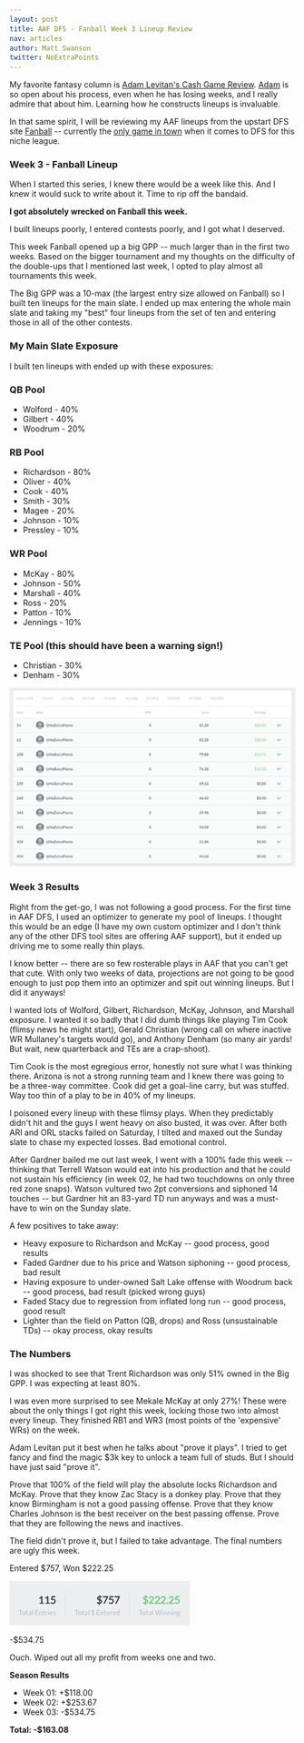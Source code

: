 ```yaml
---
layout: post
title: AAF DFS - Fanball Week 3 Lineup Review
nav: articles
author: Matt Swanson
twitter: NoExtraPoints
---
```


My favorite fantasy column is [Adam Levitan's Cash Game Review](https://www.draftkings.com/playbook/nfl/fantasy-football-adam-levitans-week-17-cash-game-review). [Adam](https://twitter.com/adamlevitan) is so open about his process, even when he has losing weeks, and I really admire that about him. Learning how he constructs lineups is invaluable.

In that same spirit, I will be reviewing my AAF lineups from the upstart DFS site [Fanball](https://www.fanball.com) -- currently the [only game in town](/ultimate-guide-to-aaf-fantasy) when it comes to DFS for this niche league.

<h3 class="team-header aaf-header">Week 3 - Fanball Lineup</h3>

When I started this series, I knew there would be a week like this. And I knew it would suck to write about it. Time to rip off the bandaid.

**I got absolutely wrecked on Fanball this week.**

I built lineups poorly, I entered contests poorly, and I got what I deserved.

This week Fanball opened up a big GPP -- much larger than in the first two weeks. Based on the bigger tournament and my thoughts on the difficulty of the double-ups that I mentioned last week, I opted to play almost all tournaments this week.

The Big GPP was a 10-max (the largest entry size allowed on Fanball) so I built ten lineups for the main slate. I ended up max entering the whole main slate and taking my "best" four lineups from the set of ten and entering those in all of the other contests.

<h3 class="aaf-header-small">My Main Slate Exposure</h3>

I built ten lineups with ended up with these exposures:

### QB Pool

- Wolford - 40%
- Gilbert - 40%
- Woodrum - 20%

### RB Pool

- Richardson - 80%
- Oliver - 40%
- Cook - 40%
- Smith - 30%
- Magee - 20%
- Johnson - 10%
- Pressley - 10%

### WR Pool

- McKay - 80%
- Johnson - 50%
- Marshall - 40%
- Ross - 20%
- Patton - 10%
- Jennings - 10%

### TE Pool (this should have been a warning sign!)

- Christian - 30%
- Denham - 30%

![](/images/fanball-week-3-lineups.png)

<h3 class="team-header aaf-header">Week 3 Results</h3>

Right from the get-go, I was not following a good process. For the first time in AAF DFS, I used an optimizer to generate my pool of lineups. I thought this would be an edge (I have my own custom optimizer and I don't think any of the other DFS tool sites are offering AAF support), but it ended up driving me to some really thin plays.

I know better -- there are so few rosterable plays in AAF that you can't get that cute. With only two weeks of data, projections are not going to be good enough to just pop them into an optimizer and spit out winning lineups. But I did it anyways!

I wanted lots of Wolford, Gilbert, Richardson, McKay, Johnson, and Marshall exposure. I wanted it so badly that I did dumb things like playing Tim Cook (flimsy news he might start), Gerald Christian (wrong call on where inactive WR Mullaney's targets would go), and Anthony Denham (so many air yards! But wait, new quarterback and TEs are a crap-shoot).

Tim Cook is the most egregious error, honestly not sure what I was thinking there. Arizona is not a strong running team and I knew there was going to be a three-way committee. Cook did get a goal-line carry, but was stuffed. Way too thin of a play to be in 40% of my lineups.

I poisoned every lineup with these flimsy plays. When they predictably didn't hit and the guys I went heavy on also busted, it was over. After both ARI and ORL stacks failed on Saturday, I tilted and maxed out the Sunday slate to chase my expected losses. Bad emotional control.

After Gardner bailed me out last week, I went with a 100% fade this week -- thinking that Terrell Watson would eat into his production and that he could not sustain his efficiency (in week 02, he had two touchdowns on only three red zone snaps). Watson vultured two 2pt conversions and siphoned 14 touches -- but Gardner hit an 83-yard TD run anyways and was a must-have to win on the Sunday slate.

A few positives to take away:

- Heavy exposure to Richardson and McKay -- good process, good results
- Faded Gardner due to his price and Watson siphoning -- good process, bad result
- Having exposure to under-owned Salt Lake offense with Woodrum back -- good process, bad result (picked wrong guys)
- Faded Stacy due to regression from inflated long run -- good process, good result
- Lighter than the field on Patton (QB, drops) and Ross (unsustainable TDs) -- okay process, okay results

<h3 class="aaf-header-small">The Numbers</h3>

I was shocked to see that Trent Richardson was only 51% owned in the Big GPP. I was expecting at least 80%.

I was even more surprised to see Mekale McKay at only 27%! These were about the only things I got right this week, locking those two into almost every lineup. They finished RB1 and WR3 (most points of the 'expensive' WRs) on the week.

Adam Levitan put it best when he talks about "prove it plays". I tried to get fancy and find the magic \$3k key to unlock a team full of studs. But I should have just said "prove it".

Prove that 100% of the field will play the absolute locks Richardson and McKay. Prove that they know Zac Stacy is a donkey play. Prove that they know Birmingham is not a good passing offense. Prove that they know Charles Johnson is the best receiver on the best passing offense. Prove that they are following the news and inactives.

The field didn't prove it, but I failed to take advantage. The final numbers are ugly this week.

Entered $757, Won $222.25

![](/images/fanball-week-3-results.png)

-\$534.75

Ouch. Wiped out all my profit from weeks one and two.

**Season Results**

- Week 01: +\$118.00
- Week 02: +\$253.67
- Week 03: -\$534.75

**Total: -\$163.08**
